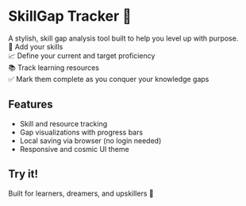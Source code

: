 # SkillGap Tracker 🚀

A stylish, skill gap analysis tool built to help you level up with purpose.  
📌 Add your skills  
📈 Define your current and target proficiency  
📚 Track learning resources  
✅ Mark them complete as you conquer your knowledge gaps

## Features

- Skill and resource tracking
- Gap visualizations with progress bars
- Local saving via browser (no login needed)
- Responsive and cosmic UI theme

## Try it!

Built for learners, dreamers, and upskillers 🌌